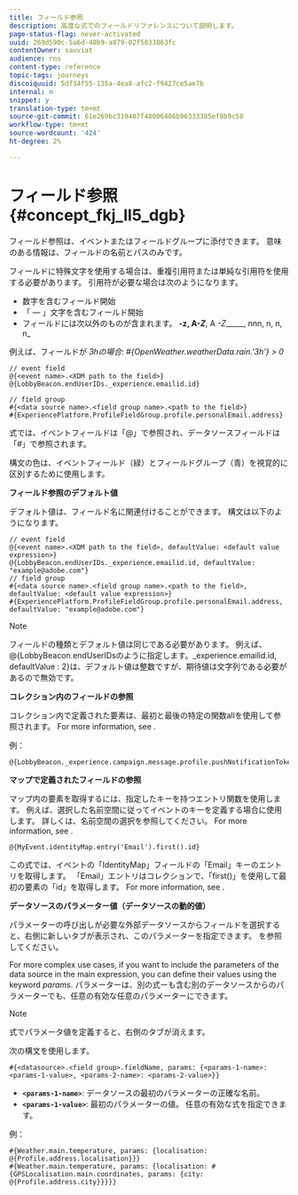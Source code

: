 ```yaml
---
title: フィールド参照
description: 高度な式でのフィールドリファレンスについて説明します。
page-status-flag: never-activated
uuid: 269d590c-5a6d-40b9-a879-02f5033863fc
contentOwner: sauviat
audience: rns
content-type: reference
topic-tags: journeys
discoiquuid: 5df34f55-135a-4ea8-afc2-f9427ce5ae7b
internal: n
snippet: y
translation-type: tm+mt
source-git-commit: 61e269bc319407f48006486b96333385ef8b9c58
workflow-type: tm+mt
source-wordcount: '424'
ht-degree: 2%

---
```




# フィールド参照 {#concept_fkj_ll5_dgb}

フィールド参照は、イベントまたはフィールドグループに添付できます。 意味のある情報は、フィールドの名前とパスのみです。

フィールドに特殊文字を使用する場合は、重複引用符または単純な引用符を使用する必要があります。 引用符が必要な場合は次のようになります。

* 数字を含むフィールド開始
* 「 — 」文字を含むフィールド開始
* フィールドには次以外のものが含まれます。 __-z, A-_Z___, A _-Z______, nnn, n, n, n_

例えば、フィールドが _3hの場合_: _#{OpenWeather.weatherData.rain.&#39;3h&#39;} > 0_

```
// event field
@{<event name>.<XDM path to the field>}
@{LobbyBeacon.endUserIDs._experience.emailid.id}

// field group
#{<data source name>.<field group name>.<path to the field>}
#{ExperiencePlatform.ProfileFieldGroup.profile.personalEmail.address}
```

式では、イベントフィールドは「@」で参照され、データソースフィールドは「#」で参照されます。

構文の色は、イベントフィールド（緑）とフィールドグループ（青）を視覚的に区別するために使用します。

**フィールド参照のデフォルト値**

デフォルト値は、フィールド名に関連付けることができます。 構文は以下のようになります。

```
// event field
@{<event name>.<XDM path to the field>, defaultValue: <default value expression>}
@{LobbyBeacon.endUserIDs._experience.emailid.id, defaultValue: "example@adobe.com"}
// field group
#{<data source name>.<field group name>.<path to the field>, defaultValue: <default value expression>}
#{ExperiencePlatform.ProfileFieldGroup.profile.personalEmail.address, defaultValue: "example@adobe.com"}
```

>[!NOTE]
>
>フィールドの種類とデフォルト値は同じである必要があります。 例えば、@{LobbyBeacon.endUserIDsのように指定します。_experience.emailid.id, defaultValue : 2}は、デフォルト値は整数ですが、期待値は文字列である必要があるので無効です。

**コレクション内のフィールドの参照**

コレクション内で定義された要素は、最初と最後の特定の関数allを使用して参照されます。 For more information, see [](../expression/collection-management-functions.md).

例：

```
@{LobbyBeacon._experience.campaign.message.profile.pushNotificationTokens.all()
```

**マップで定義されたフィールドの参照**

マップ内の要素を取得するには、指定したキーを持つエントリ関数を使用します。 例えば、選択した名前空間に従ってイベントのキーを定義する場合に使用します。 詳しくは、名前空間の選択を参照してください。 For more information, see [](../event/selecting-the-namespace.md).

```
@{MyEvent.identityMap.entry('Email').first().id}
```

この式では、イベントの「IdentityMap」フィールドの「Email」キーのエントリを取得します。 「Email」エントリはコレクションで、「first()」を使用して最初の要素の「id」を取得します。 For more information, see [](../expression/collection-management-functions.md).

**データソースのパラメーター値（データソースの動的値）**

パラメーターの呼び出しが必要な外部データソースからフィールドを選択すると、右側に新しいタブが表示され、このパラメーターを指定できます。 [](../expression/expressionadvanced.md) を参照してください。

For more complex use cases, if you want to include the parameters of the data source in the main expression, you can define their values using the keyword _params_. パラメーターは、別の式ーも含む別のデータソースからのパラメーターでも、任意の有効な任意のパラメーターにできます。

>[!NOTE]
>
>式でパラメータ値を定義すると、右側のタブが消えます。

次の構文を使用します。

```
#{<datasource>.<field group>.fieldName, params: {<params-1-name>: <params-1-value>, <params-2-name>: <params-2-value>}}
```

* **`<params-1-name>`**: データソースの最初のパラメーターの正確な名前。
* **`<params-1-value>`**: 最初のパラメーターの値。 任意の有効な式を指定できます。

例：

```
#{Weather.main.temperature, params: {localisation: @{Profile.address.localisation}}}
#{Weather.main.temperature, params: {localisation: #{GPSLocalisation.main.coordinates, params: {city: @{Profile.address.city}}}}}
```
